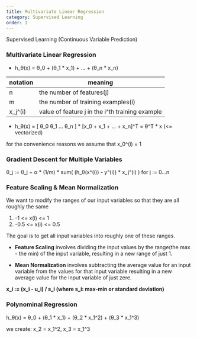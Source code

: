 ```yaml
---
title: Multivariate Linear Regression
category: Supervised Learning
order: 1
---
```


Supervised Learning (Continuous Variable Prediction)

### Multivariate Linear Regression

* h_θ(x) = θ_0 + (θ_1 * x_1) + ... + (θ_n * x_n)

| notation | meaning |
|--|--|
| n | the number of features(j) |
| m | the number of training examples(i) |
| x_j^(i)| value of feature j in the i^th training example |

* h_θ(x) = [ θ_0 θ_1 ... θ_n ] * [x_0 + x_1 + ... + x_n]^T = θ^T * x  (<= vectorized)

for the convenience reasons we assume that x_0^(i) = 1

### Gradient Descent for Multiple Variables

θ_j := θ_j − α * (1/m) * sum( (h_θ(x^(i)) - y^(i)) * x_j^(i) ) for j := 0...n

### Feature Scaling & Mean Normalization

We want to modify the ranges of our input variables so that they are all roughly the same
1. -1 <= x(i) <= 1
2. -0.5 <= x(i) <= 0.5

The goal is to get all input variables into roughly one of these ranges.

- **Feature Scaling** involves dividing the input values by the range(the max - the min) of the input variable, resulting in a new range of just 1.

- **Mean Normalization** involves subtracting the average value for an input variable from the values for that input variable resulting in a new average value for the input variable of just zere.

**x_i := (x_i - u_i) / s_i (where s_i: max-min or standard deviation)**


### Polynominal Regression

h_θ(x) = θ_0 + (θ_1 * x_1) + (θ_2 * x_1^2) + (θ_3 * x_1^3)

we create: x_2 = x_1^2, x_3 = x_1^3







